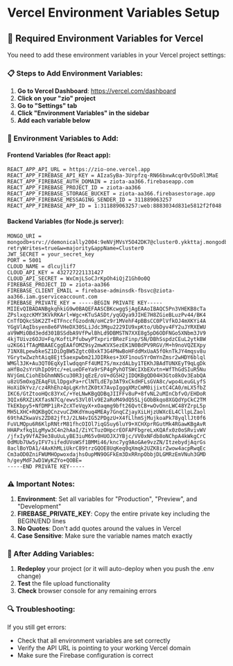 # Vercel Environment Variables Setup

## 🔧 Required Environment Variables for Vercel

You need to add these environment variables in your Vercel project settings:

### 📋 Steps to Add Environment Variables:

1. **Go to Vercel Dashboard**: https://vercel.com/dashboard
2. **Click on your "zio" project**
3. **Go to "Settings" tab**
4. **Click "Environment Variables" in the sidebar**
5. **Add each variable below**

### 🔑 Environment Variables to Add:

#### **Frontend Variables (for React app):**
```
REACT_APP_API_URL = https://zio-one.vercel.app
REACT_APP_FIREBASE_API_KEY = AIzaSyBa-3Urpfzq-RN66bxwAcqr0v5DoRl3MaE
REACT_APP_FIREBASE_AUTH_DOMAIN = ziota-aa366.firebaseapp.com
REACT_APP_FIREBASE_PROJECT_ID = ziota-aa366
REACT_APP_FIREBASE_STORAGE_BUCKET = ziota-aa366.firebasestorage.app
REACT_APP_FIREBASE_MESSAGING_SENDER_ID = 311889063257
REACT_APP_FIREBASE_APP_ID = 1:311889063257:web:8883034d831e5812f2f048
```

#### **Backend Variables (for Node.js server):**
```
MONGO_URI = mongodb+srv://demonically2004:9eNVjMVsY5O42DK7@cluster0.ykkttaj.mongodb.net/ziota?retryWrites=true&w=majority&appName=Cluster0
JWT_SECRET = your_secret_key
PORT = 5001
CLOUD_NAME = dlcujlif7
CLOUD_API_KEY = 432727221131427
CLOUD_API_SECRET = WxCmjLSoCJrKpOh4iQjZ1Gh0o0Q
FIREBASE_PROJECT_ID = ziota-aa366
FIREBASE_CLIENT_EMAIL = firebase-adminsdk-fbsvc@ziota-aa366.iam.gserviceaccount.com
FIREBASE_PRIVATE_KEY = -----BEGIN PRIVATE KEY-----
MIIEvQIBADANBgkqhkiG9w0BAQEFAASCBKcwggSjAgEAAoIBAQC5Pn3VHEKB8cTa
ZPslxqzcKMY3KVkRKArl+Wgc+KTuSASDt/yqGQya9JIHE7H8ZGieBLuzPv44/BK4
CnTfDQkcSbK2ZT+ETFnccfGzodnN/oHCz9r1MVehF4pBBsCC0PlVfkOJ4mXKYi4A
YGgVlAqIbsyen8e6FVHeDX30SLiJdc3Mgu2229IU9xpKto/UbDyv4FY2uJYRXEWU
aV9WMiOBd3edd301BSSdbA9VfPwlBhLd9DBMSTN7XXE8g5pD6ODFNGo5XNbm3JV9
4kjTUivz6OJU+Fq/KoftLPfubwyPTxprirBRezFinp/SN/DBhSspdzCEuL2ytkBW
u2KG61fTAgMBAAECggEAAfOMZ9sy2mwKVXSezEK1N0BdPV9RGV/M+h9noVQZEXpy
71NX8LpewbkeSZ1DiDgBW5Zgtc08xkT3G4PNwBoHFddMxUaA5fOknTkJY4mqsv8u
YGrytwZwzhtAiq8Ejt5aexpwbm21JDIRkes+3XF1nouSYrOmYnZmsr2wHDY6blql
WMGl3JK+Au3QT0EqXyIlwdqqnFf4UMI7S/mxzdALby1TEKhJBAdTUNXEyT9qLgDk
aHfBo2sYrUhIpO9tc/+eLueDFeYa9rSP4gPyhOTSWcIXbEXvtn+WfThGdSIuR5Nu
NVjGmLCiohEbGhmNN5cu30R3jqEzE/oV+dG5H2jIDQKBgQD04H3Gto8kOv3EabQA
u8zU5mOxgZEAqFULlDpgxPa+rClNTLdE7p3AT9xCkdHFLsGVA8c/wpo4LeuGLyfS
HoXiDkYvz/cz4RhEhz4pLgKrhtZK0tX7AvpIggqXMzCmM0ijixtC4CA0/mLX5fbZ
IKC6/GtZtooHQc83YxC/+YeLNwKBgQDBqJIIFFv8uP+8fvNL2uMInCbfvO/EHDoR
3QIx6RXZiKXfasN7Cq/ewvS3Vl0lv9E2aRoM49dQ5SLjGObBkqo8XGQdYpCkC2TM
TkEKbpy5+NfDMP1iR+ZcXTeVqyX+xOaqmg9bft26QvtCB+wOvOnnLWC48YZrpL5p
MH5LXHC+RQKBgQCnzvuCZHKdYmuq4MEAy7GnqCZjayXiLHjzUWXcEL4CllpLZaol
69thAZkwaVs2ZD82jftJ/2LN4vIG52PDgzU+X4fLlhmSjMujkoaPk78yqllJt0f6
FuVLMQpu6R6KlpRNtrM81fhcOIOl7iqGSuy6luY9+XCHXprRGutMk4RGawKBgAvR
HHAPxfkq1LgMyw3C4n2hAaI/ZiYCTuzOHpcrEOFAPFbgreLxKQAfx0z0oSRvivWV
/jfxIy9VfAZ9e38uUuLyBE3iuM65v0HUOJXJYBjc/VV0xNFdb8oNChpA4kWkgCrC
0dMUb7Uw5yIFV7sifedUVoWSf1BMMi46/knc7yg9AoGAe9vzZN/ItzebydjAqrGs
8aclBoYDA1/4AxKhMLiUkrC89trzGQOE8UqKeq0qXmqk2UZK8irZwow4acpRwqEc
Cm3aOD0ZniFWUMHOpwoxdajhsOupMN9OGFkEm3DxRRnpObbjDLGMRzEmVNuh3GMD
h/geyMdFJwD1WyKZYo+QOBE=
-----END PRIVATE KEY-----
```

### ⚠️ Important Notes:

1. **Environment**: Set all variables for "Production", "Preview", and "Development"
2. **FIREBASE_PRIVATE_KEY**: Copy the entire private key including the BEGIN/END lines
3. **No Quotes**: Don't add quotes around the values in Vercel
4. **Case Sensitive**: Make sure the variable names match exactly

### 🚀 After Adding Variables:

1. **Redeploy** your project (or it will auto-deploy when you push the .env change)
2. **Test** the file upload functionality
3. **Check** browser console for any remaining errors

### 🔍 Troubleshooting:

If you still get errors:
- Check that all environment variables are set correctly
- Verify the API URL is pointing to your working Vercel domain
- Make sure the Firebase configuration is correct
